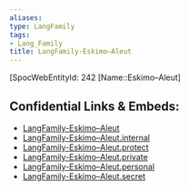 ```yaml
---
aliases: 
type: LangFamily
tags: 
- Lang_Family
title: LangFamily-Eskimo–Aleut
---
```

[SpocWebEntityId: 242
[Name::Eskimo–Aleut]



## Confidential Links & Embeds: 
- [LangFamily-Eskimo–Aleut](../../../_public/lang/Family/LangFamily-Eskimo%E2%80%93Aleut.md) 
- [LangFamily-Eskimo–Aleut.internal](../../../_internal/lang/Family/LangFamily-Eskimo%E2%80%93Aleut.internal.md) 
- [LangFamily-Eskimo–Aleut.protect](../../../_protect/lang/Family/LangFamily-Eskimo%E2%80%93Aleut.protect.md) 
- [LangFamily-Eskimo–Aleut.private](../../../_private/lang/Family/LangFamily-Eskimo%E2%80%93Aleut.private.md) 
- [LangFamily-Eskimo–Aleut.personal](../../../_personal/lang/Family/LangFamily-Eskimo%E2%80%93Aleut.personal.md) 
- [LangFamily-Eskimo–Aleut.secret](../../../_secret/lang/Family/LangFamily-Eskimo%E2%80%93Aleut.secret.md) 
